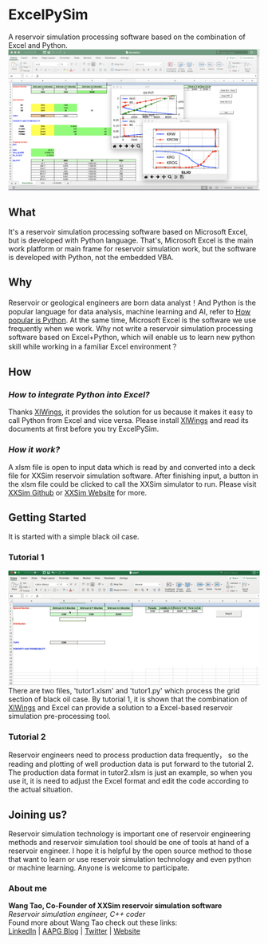 # ExcelPySim
A reservoir simulation processing software based on the combination of Excel and Python. ![main banner](material/pythonExcel.png?raw=True "main banner")

## What
It's a reservoir simulation processing software based on Microsoft Excel, but is developed with Python language. That's, Microsoft Excel is the main work platform or main frame for reservoir simulation work, but the software is  developed with Python, not the embedded VBA. 
## Why
Reservoir or geological engineers are born data analyst！And Python is the popular language for data analysis, machine learning and AI, refer to [How popular is Python](https://www.quora.com/How-popular-is-python "Python is popular"). At the same time, Microsoft Excel is the software we use frequently when we work. Why not write a reservoir simulation processing software based on Excel+Python, which will enable us to learn new python skill while working in a familiar Excel environment？
## How
### *How to integrate Python into Excel?*  
Thanks [XlWings](https://github.com/ZoomerAnalytics/xlwings "XlWings"), it provides the solution for us because it makes it easy to call Python from Excel and vice versa. Please install [XlWings](https://github.com/ZoomerAnalytics/xlwings "XlWings") and read its documents at first before you try ExcelPySim. 
### *How it work?*   
A xlsm file is open to input data which is read by and converted into a deck file for XXSim reservoir simulation software. After finishing input, a button in the xlsm file could be clicked to call the XXSim simulator to run. Please visit [XXSim Github](https://github.com/ReservoirSimulator/XXSim "xxsim") or [XXSim Website](https://www.peclouds.com "xxsim website") for more.  
## Getting Started
It is started with a simple black oil case.
### Tutorial 1   
![tutor 1](material/tutor1.2019-02-14.gif?raw=True "tutor1 dynamic")
There are two files, 'tutor1.xlsm' and 'tutor1.py' which process the grid section of black oil case.  By tutorial 1, it is shown that the combination of [XlWings](https://github.com/ZoomerAnalytics/xlwings "XlWings") and Excel can provide a solution to a Excel-based reservoir simulation pre-processing tool.
### Tutorial 2
Reservoir engineers need to process production data frequently， so the reading and plotting of well production data is put forward to the tutorial 2. The production data format in tutor2.xlsm is just an example, so when you use it, it is need to adjust the Excel format and edit the code according to the actual situation.
## Joining us?
Reservoir simulation technology is important one of reservoir engineering methods and reservoir simulation tool should be one of tools at hand of a reservoir engineer. I hope it is helpful by the open source method to those that want to learn or use reservoir simulation technology and even python or machine learning. Anyone is welcome to participate.  
### About me
**Wang Tao, Co-Founder of XXSim reservoir simulation software**   
*Reservoir simulation engineer, C++ coder*  
Found more about Wang Tao check out these links:  
[LinkedIn](https://www.linkedin.com/in/tao-wang-xxsim/ "Linkedin") | [AAPG Blog](https://www.aapg.org/publications/blogs/learn/article/Articleid/42130/interview-with-tao-wang-pecloud "aapg") | [Twitter](https://twitter.com/wangtao74 "Twitter") | [Website](https://www.peclouds.com "peclouds")
